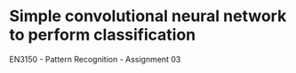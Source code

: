 # Simple convolutional neural network to perform classification
EN3150 - Pattern Recognition - Assignment 03
